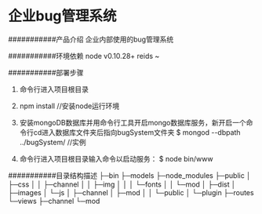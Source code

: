 企业bug管理系统
===========================


###########产品介绍
企业内部使用的bug管理系统

###########环境依赖
node v0.10.28+
reids ~

###########部署步骤
1. 命令行进入项目根目录

2. npm install  //安装node运行环境

3. 安装mongoDB数据库并用命令行工具开启mongo数据库服务，新开启一个命令行cd进入数据库文件夹后指向bugSystem文件夹
    $ mongod --dbpath ../bugSystem/    //实例

4. 命令行进入项目根目录输入命令以启动服务：
    $ node bin/www

###########目录结构描述
├─bin
├─models
├─node_modules
├─public
│  ├─css
│  │  ├─channel
│  │  ├─img
│  │  │  └─fonts
│  │  └─mod
│  ├─dist
│  ├─images
│  └─js
│      ├─channel
│      ├─mod
│      │  └─public
│      └─plugin
├─routes
└─views
    ├─channel
    └─mod
